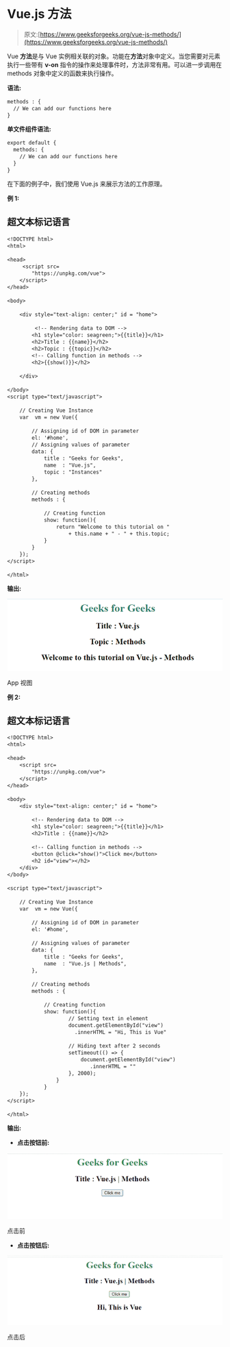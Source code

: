 # Vue.js 方法

> 原文:[https://www.geeksforgeeks.org/vue-js-methods/](https://www.geeksforgeeks.org/vue-js-methods/)

Vue **方法**是与 Vue 实例相关联的对象。功能在**方法**对象中定义。当您需要对元素执行一些带有 **v-on** 指令的操作来处理事件时，方法非常有用。可以进一步调用在 methods 对象中定义的函数来执行操作。

**语法:**

```
methods : {
  // We can add our functions here
}
```

**单文件组件语法:**

```
export default {
  methods: {
    // We can add our functions here
  }
}
```

在下面的例子中，我们使用 Vue.js 来展示方法的工作原理。

**例 1:**

## 超文本标记语言

```
<!DOCTYPE html>
<html>

<head>
     <script src=
        "https://unpkg.com/vue">
    </script>
</head>

<body>

    <div style="text-align: center;" id = "home">

         <!-- Rendering data to DOM -->
        <h1 style="color: seagreen;">{{title}}</h1>
        <h2>Title : {{name}}</h2>
        <h2>Topic : {{topic}}</h2>
        <!-- Calling function in methods -->
        <h2>{{show()}}</h2>

    </div>

</body>
<script type="text/javascript">

    // Creating Vue Instance
    var  vm = new Vue({

        // Assigning id of DOM in parameter
        el: '#home',
        // Assigning values of parameter
        data: {
            title : "Geeks for Geeks",
            name  : "Vue.js",
            topic : "Instances"
        },

        // Creating methods
        methods : {

            // Creating function
            show: function(){
                return "Welcome to this tutorial on "
                    + this.name + " - " + this.topic;
            }
        }
    });
</script>

</html>
```

**输出:**

![](img/49facb580314cfa29cbc83911eab7adb.png)

App 视图

**例 2:**

## 超文本标记语言

```
<!DOCTYPE html>
<html>

<head>
    <script src=
        "https://unpkg.com/vue">
    </script>
</head>

<body>
    <div style="text-align: center;" id = "home">

        <!-- Rendering data to DOM -->
        <h1 style="color: seagreen;">{{title}}</h1>
        <h2>Title : {{name}}</h2>

        <!-- Calling function in methods -->
        <button @click="show()">Click me</button>
        <h2 id="view"></h2>
    </div>
</body>

<script type="text/javascript">

    // Creating Vue Instance
    var  vm = new Vue({

        // Assigning id of DOM in parameter
        el: '#home',

        // Assigning values of parameter
        data: {
            title : "Geeks for Geeks",
            name  : "Vue.js | Methods",
        },

        // Creating methods
        methods : {

            // Creating function
            show: function(){
                    // Setting text in element
                    document.getElementById("view")
                      .innerHTML = "Hi, This is Vue"

                    // Hiding text after 2 seconds
                    setTimeout(() => {
                        document.getElementById("view")
                           .innerHTML = ""
                    }, 2000);
                }
            }
    });
</script>

</html>
```

**输出:**

*   **点击按钮前:**

![](img/7fbc0c40b426ad8cc9b276c4e7665f24.png)

点击前

*   **点击按钮后:**

![](img/7136f9a29fa28e7636a04305f290d4ae.png)

点击后